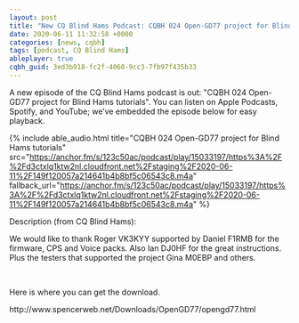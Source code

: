 ```yaml
---
layout: post
title: "New CQ Blind Hams Podcast: CQBH 024 Open-GD77 project for Blind Hams tutorials"
date: 2020-06-11 11:32:58 +0000
categories: [news, cqbh]
tags: [podcast, CQ Blind Hams]
ableplayer: true
cqbh_guid: 3ed3b918-fc2f-4060-9cc3-7fb97f435b33
---
```


A new episode of the CQ Blind Hams podcast is out: "CQBH 024 Open-GD77 project for Blind Hams tutorials". You can listen on Apple Podcasts, Spotify, and YouTube; we’ve embedded the episode below for easy playback.

{% include able_audio.html title="CQBH 024 Open-GD77 project for Blind Hams tutorials" src="https://anchor.fm/s/123c50ac/podcast/play/15033197/https%3A%2F%2Fd3ctxlq1ktw2nl.cloudfront.net%2Fstaging%2F2020-06-11%2F149f120057a214641b4b8bf5c06543c8.m4a" fallback_url="https://anchor.fm/s/123c50ac/podcast/play/15033197/https%3A%2F%2Fd3ctxlq1ktw2nl.cloudfront.net%2Fstaging%2F2020-06-11%2F149f120057a214641b4b8bf5c06543c8.m4a" %}

Description (from CQ Blind Hams):

<p>We would like to thank Roger VK3KYY supported by Daniel F1RMB for the firmware, CPS and Voice packs. Also Ian DJ0HF for the great instructions. Plus the testers that supported the project Gina M0EBP and others.&nbsp;</p>
<p><br></p>
<p>Here is where you can get the download.</p>
<p>http://www.spencerweb.net/Downloads/OpenGD77/opengd77.html</p>
